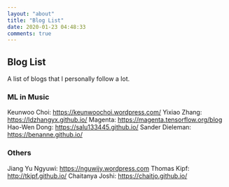 ```yaml
---
layout: "about"
title: "Blog List"
date: 2020-01-23 04:48:33
comments: true
---
```

## Blog List

A list of blogs that I personally follow a lot.

### ML in Music
Keunwoo Choi: https://keunwoochoi.wordpress.com/
Yixiao Zhang: https://ldzhangyx.github.io/
Magenta: https://magenta.tensorflow.org/blog
Hao-Wen Dong: https://salu133445.github.io/
Sander Dieleman: https://benanne.github.io/


### Others
Jiang Yu Ngyuwi: https://nguwijy.wordpress.com
Thomas Kipf: http://tkipf.github.io/
Chaitanya Joshi: https://chaitjo.github.io/
